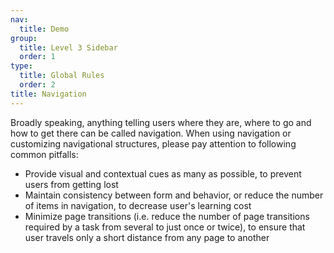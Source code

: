```yaml
---
nav:
  title: Demo
group:
  title: Level 3 Sidebar
  order: 1
type:
  title: Global Rules
  order: 2
title: Navigation
---
```


Broadly speaking, anything telling users where they are, where to go and how to get there can be called navigation. When using navigation or customizing navigational structures, please pay attention to following common pitfalls:

- Provide visual and contextual cues as many as possible, to prevent users from getting lost
- Maintain consistency between form and behavior, or reduce the number of items in navigation, to decrease user's learning cost
- Minimize page transitions (i.e. reduce the number of page transitions required by a task from several to just once or twice), to ensure that user travels only a short distance from any page to another
